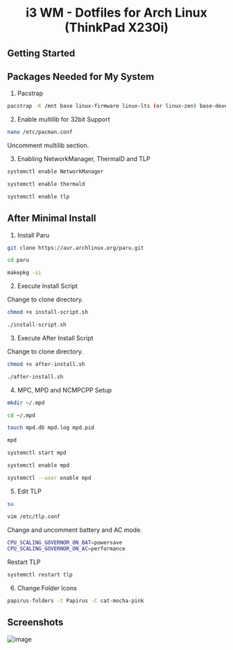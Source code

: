<div align="center">
<h1 align="center"><b>i3 WM</b> - Dotfiles for Arch Linux (ThinkPad X230i)</h1>
</div>

## Getting Started

## Packages Needed for My System

1. Pacstrap

```bash
pacstrap -K /mnt base linux-firmware linux-lts (or linux-zen) base-devel git grub sudo nano intel-ucode thermald tlp networkmanager
```

2. Enable multilib for 32bit Support

```bash
nano /etc/pacman.conf
```

Uncomment multilib section.

3. Enabling NetworkManager, ThermalD and TLP

```bash
systemctl enable NetworkManager
```

```bash
systemctl enable thermald
```

```bash
systemctl enable tlp
```

## After Minimal Install

1. Install Paru

```bash
git clone https://aur.archlinux.org/paru.git
```

```bash
cd paru
```

```bash
makepkg -si
```

2. Execute Install Script

Change to clone directory.

```bash
chmod +x install-script.sh
```

```bash
./install-script.sh
```

3. Execute After Install Script

Change to clone directory.

```bash
chmod +x after-install.sh
```

```bash
./after-install.sh
```

4. MPC, MPD and NCMPCPP Setup

```bash
mkdir ~/.mpd
```

```bash
cd ~/.mpd
```

```bash
touch mpd.db mpd.log mpd.pid
```

```bash
mpd
```

```bash
systemctl start mpd
```

```bash
systemctl enable mpd
```

```bash
systemctl --user enable mpd
```

5. Edit TLP

```bash
su
```

```bash
vim /etc/tlp.conf
```

Change and uncomment battery and AC mode.

```bash
CPU_SCALING_GOVERNOR_ON_BAT=powersave
CPU_SCALING_GOVERNOR_ON_AC=performance
```

Restart TLP

```bash
systemctl restart tlp
```

6. Change Folder Icons

```bash
papirus-folders -t Papirus -C cat-mocha-pink
```

## Screenshots

![image](https://github.com/user-attachments/assets/d9c92151-c8af-4962-84f2-cd795c4e36fb)
